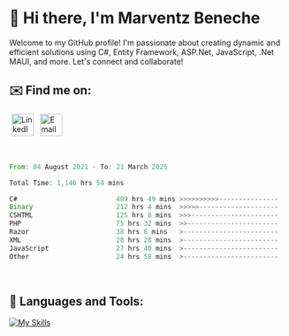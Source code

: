 # 👋 Hi there, I'm Marventz Beneche

Welcome to my GitHub profile! I'm passionate about creating dynamic and efficient solutions using C#, Entity Framework, ASP.Net, JavaScript, .Net MAUI, and more. Let's connect and collaborate!

## ✉️ Find me on:
 <a href="https://linkedin.com/in/benechem" target="_blank" rel="noopener noreferrer"> <img src="https://icons.iconarchive.com/icons/limav/flat-gradient-social/512/Linkedin-icon.png" alt="LinkedIn" height="40" style="vertical-align:top; margin:4px"></a>
 <a href="mailto:info@benechem.co"> <img src="https://icons.iconarchive.com/icons/dtafalonso/android-lollipop/512/Gmail-icon.png" alt="Email" height="40" style="vertical-align:top; margin:4px"></a>
</p>

<br/>
<!--START_SECTION:waka-->

```rust
From: 04 August 2021 - To: 21 March 2025

Total Time: 1,146 hrs 54 mins

C#                         489 hrs 49 mins >>>>>>>>>>---------------   41.80 %
Binary                     212 hrs 4 mins  >>>>>--------------------   18.10 %
CSHTML                     125 hrs 8 mins  >>>----------------------   10.68 %
PHP                        75 hrs 32 mins  >>-----------------------   06.45 %
Razor                      38 hrs 6 mins   >------------------------   03.25 %
XML                        28 hrs 28 mins  >------------------------   02.43 %
JavaScript                 27 hrs 40 mins  >------------------------   02.36 %
Other                      24 hrs 58 mins  >------------------------   02.13 %
```

<!--END_SECTION:waka-->
<br />

## 🧰 Languages and Tools:

[![My Skills](https://skillicons.dev/icons?i=js,html,css,cs,java,php,mysql,dotnet,bootstrap,visualstudio,vscode,androidstudio,azure,xd,wordpress,raspberrypi)](https://skillicons.dev)
<br />

